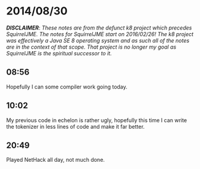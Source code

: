 # 2014/08/30

***DISCLAIMER***: _These notes are from the defunct k8 project which_
_precedes SquirrelJME. The notes for SquirrelJME start on 2016/02/26!_
_The k8 project was effectively a Java SE 8 operating system and as such_
_all of the notes are in the context of that scope. That project is no_
_longer my goal as SquirrelJME is the spiritual successor to it._

## 08:56

Hopefully I can some compiler work going today.

## 10:02

My previous code in echelon is rather ugly, hopefully this time I can write
the tokenizer in less lines of code and make it far better.

## 20:49

Played NetHack all day, not much done.

